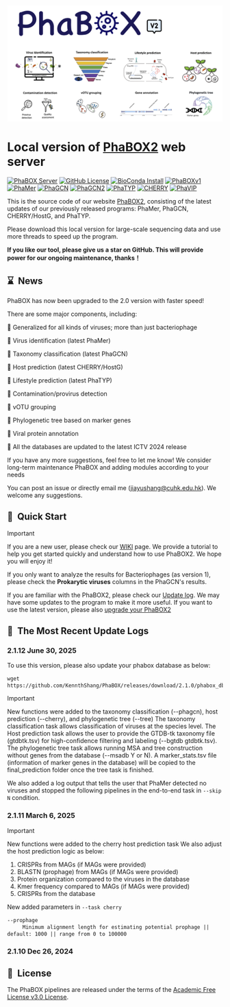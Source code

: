 <img src='imgs/logo.jpg'>


# Local version of [PhaBOX2](https://phage.ee.cityu.edu.hk) web server

[![PhaBOX Server](https://img.shields.io/badge/PhaBOX-Webserver-brightgreen)](http://phage.ee.cityu.edu.hk/)
[![GitHub License](https://img.shields.io/github/license/KennthShang/PhaBOX)](https://github.com/KennthShang/PhaBOX/blob/main/LICENSE.md)
[![BioConda Install](https://img.shields.io/conda/dn/bioconda/phabox.svg?style=flag&label=BioConda%20install)](https://anaconda.org/bioconda/phabox) 
[![PhaBOXv1](https://img.shields.io/static/v1.svg?label=PhaBOX_v1&message=bioadv/vbad101&color=blue)](https://doi.org/10.1093/bioadv/vbad101)
[![PhaMer](https://img.shields.io/static/v1.svg?label=PhaMer&message=bib/bbac258&color=blue)](https://doi.org/10.1093/bib/bbac258)
[![PhaGCN](https://img.shields.io/static/v1.svg?label=PhaGCN&message=bioinformatics/btab293&color=blue)](https://doi.org/10.1093/bioinformatics/btab293)
[![PhaGCN2](https://img.shields.io/static/v1.svg?label=PhaGCN2&message=bib/bbac505&color=blue)](https://doi.org/10.1093/bioinformatics/btab293)
[![PhaTYP](https://img.shields.io/static/v1.svg?label=PhaTYP&message=bib/bbac487&color=blue)](https://doi.org/10.1093/bib/bbac487)
[![CHERRY](https://img.shields.io/static/v1.svg?label=CHERRY&message=bib/bbac182&color=blue)](https://doi.org/10.1093/bib/bbac182)
[![PhaVIP](https://img.shields.io/static/v1.svg?label=PhaVIP&message=bioinformatics/btad229&color=blue)](https://doi.org/10.1093/bioinformatics/btad229)

This is the source code of our website [PhaBOX2](https://phage.ee.cityu.edu.hk), consisting of the latest updates of our previously released programs: PhaMer, PhaGCN, CHERRY/HostG, and PhaTYP.

Please download this local version for large-scale sequencing data and use more threads to speed up the program.

**If you like our tool, please give us a star on GitHub. This will provide power for our ongoing maintenance, thanks！**

<a name="news"></a>
## ⌛️&nbsp; News

PhaBOX has now been upgraded to the 2.0 version with faster speed!

There are some major components, including:

  🎉 Generalized for all kinds of viruses; more than just bacteriophage

  🎉 Virus identification (latest PhaMer)

  🎉 Taxonomy classification (latest PhaGCN)

  🎉 Host prediction (latest CHERRY/HostG)

  🎉 Lifestyle prediction (latest PhaTYP)

  🎉 Contamination/provirus detection

  🎉 vOTU grouping

  🎉 Phylogenetic tree based on marker genes

  🎉 Viral protein annotation

  🎉 All the databases are updated to the latest ICTV 2024 release

If you have any more suggestions, feel free to let me know! We consider long-term maintenance PhaBOX and adding modules according to your needs


You can post an issue or directly email me (jiayushang@cuhk.edu.hk). We welcome any suggestions.

<a name="quick"></a>
## 🚀&nbsp; Quick Start
> [!IMPORTANT]
> If you are a new user, please check our [WIKI](https://github.com/KennthShang/PhaBOX/wiki) page. We provide a tutorial to help you get started quickly and understand how to use PhaBOX2. We hope you will enjoy it!
>
> If you only want to analyze the results for Bacteriophages (as version 1), please check the **Prokarytic viruses** columns in the PhaGCN's results.


If you are familiar with the PhaBOX2, please check our [Update log](https://github.com/KennthShang/PhaBOX/wiki/Update-logs). We may have some updates to the program to make it more useful. If you want to use the latest version, please also [upgrade your PhaBOX2](https://github.com/KennthShang/PhaBOX/wiki#upgrading-phabox)


## 🚀&nbsp; The Most Recent Update Logs
### 2.1.12 June 30, 2025
To use this version, please also update your phabox database as below:
```
wget https://github.com/KennthShang/PhaBOX/releases/download/2.1.0/phabox_db_v2_1.zip
```

> [!IMPORTANT]
>  New functions were added to the taxonomy classification (--phagcn), host prediction (--cherry), and phylogenetic tree (--tree)
>  The taxonomy classification task allows classification of viruses at the species level.
>  The Host prediction task allows the user to provide the GTDB-tk taxonomy file (gtdbtk.tsv) for high-confidence filtering and labeling (--bgtdb gtdbtk.tsv).
>  The phylogenetic tree task allows running MSA and tree construction without genes from the database (--msadb Y or N).
>  A marker_stats.tsv file (information of marker genes in the database) will be copied to the final_prediction folder once the tree task is finished.

We also added a log output that tells the user that PhaMer detected no viruses and stopped the following pipelines in the end-to-end task in  `--skip N` condition.

### 2.1.11 March 6, 2025

> [!IMPORTANT]
> New functions were added to the cherry host prediction task
> We also adjust the host prediction logic as below:
> 1. CRISPRs from MAGs (if MAGs were provided)
> 2. BLASTN (prophage) from MAGs (if MAGs were provided)
> 3. Protein organization compared to the viruses in the database
> 4. Kmer frequency compared to MAGs (if MAGs were provided)
> 5. CRISPRs from the database


New added parameters in `--task cherry`
```
--prophage
     Minimum alignment length for estimating potential prophage || default: 1000 || range from 0 to 100000
```


### 2.1.10 Dec 26, 2024

<a name="license"></a>

## 📘&nbsp; License
The PhaBOX pipelines are released under the terms of the [Academic Free License v3.0 License](https://choosealicense.com/licenses/afl-3.0/).

